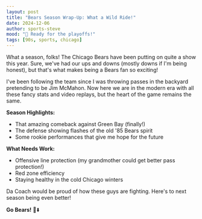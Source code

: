 ```yaml
---
layout: post
title: "Bears Season Wrap-Up: What a Wild Ride!"
date: 2024-12-06
author: sports-steve
mood: "🏈 Ready for the playoffs!"
tags: [90s, sports, chicago]
---
```


What a season, folks! The Chicago Bears have been putting on quite a show this year. Sure, we've had our ups and downs (mostly downs if I'm being honest), but that's what makes being a Bears fan so exciting!

I've been following the team since I was throwing passes in the backyard pretending to be Jim McMahon. Now here we are in the modern era with all these fancy stats and video replays, but the heart of the game remains the same.

**Season Highlights:**
- That amazing comeback against Green Bay (finally!)
- The defense showing flashes of the old '85 Bears spirit
- Some rookie performances that give me hope for the future

**What Needs Work:**
- Offensive line protection (my grandmother could get better pass protection!)
- Red zone efficiency 
- Staying healthy in the cold Chicago winters

Da Coach would be proud of how these guys are fighting. Here's to next season being even better!

**Go Bears!** 🐻⬇️